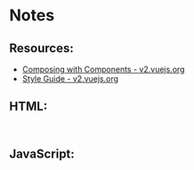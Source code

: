 # Notes

## Resources:
* [Composing with Components - v2.vuejs.org](https://v2.vuejs.org/v2/guide/#Composing-with-Components)
* [Style Guide - v2.vuejs.org](https://v2.vuejs.org/v2/style-guide/)

## HTML:
```
    
```

## JavaScript:
```

```